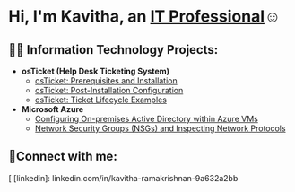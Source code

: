 <h1>Hi, I'm Kavitha, an <a href="linkedin.com/in/kavitha-ramakrishnan-9a632a2bb
">IT Professional</a>☺</h1>

<h2>👨‍💻 Information Technology Projects:</h2>

- <b>osTicket (Help Desk Ticketing System)</b>
  - [osTicket: Prerequisites and Installation](https://github.com/Kavithakumaresan/osticket-prereqs)
  - [osTicket: Post-Installation Configuration](https://github.com/Kavithakumaresan/post-install-config)
  - [osTicket: Ticket Lifecycle Examples](https://github.com/Kavithakumaresan/ticket-lifecycle)
- <b>Microsoft Azure</b>
  - [Configuring On-premises Active Directory within Azure VMs](https://github.com/Kavithakumaresan/configure-ad)
  - [Network Security Groups (NSGs) and Inspecting Network Protocols](https://github.com/Kavithakumaresan/azure-network-protocols)

<h2>🤳Connect with me:</h2>

[
[linkedin]: linkedin.com/in/kavitha-ramakrishnan-9a632a2bb
